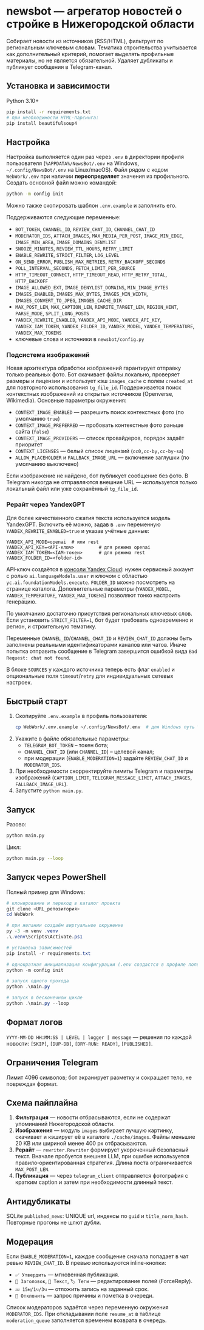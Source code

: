 # newsbot — агрегатор новостей о стройке в Нижегородской области

Собирает новости из источников (RSS/HTML), фильтрует по региональным ключевым словам. Тематика строительства учитывается как дополнительный критерий, помогает выделять профильные материалы, но не является обязательной. Удаляет дубликаты и публикует сообщения в Telegram-канал.

## Установка и зависимости
Python 3.10+
```bash
pip install -r requirements.txt
# при необходимости HTML-парсинга:
pip install beautifulsoup4
```

## Настройка
Настройка выполняется один раз через `.env` в директории профиля пользователя
(`%APPDATA%/NewsBot/.env` на Windows, `~/.config/NewsBot/.env` на Linux/macOS).
Файл рядом с кодом `WebWork/.env` при наличии **переопределяет** значения из
профильного. Создать основной файл можно командой:

```bash
python -m config init
```

Можно также скопировать шаблон `.env.example` и заполнить его.

Поддерживаются следующие переменные:
- `BOT_TOKEN`, `CHANNEL_ID`, `REVIEW_CHAT_ID`, `CHANNEL_CHAT_ID`
- `MODERATOR_IDS`, `ATTACH_IMAGES`, `MAX_MEDIA_PER_POST`, `IMAGE_MIN_EDGE`, `IMAGE_MIN_AREA`, `IMAGE_DOMAINS_DENYLIST`
- `SNOOZE_MINUTES`, `REVIEW_TTL_HOURS`, `RETRY_LIMIT`
- `ENABLE_REWRITE`, `STRICT_FILTER`, `LOG_LEVEL`
- `ON_SEND_ERROR`, `PUBLISH_MAX_RETRIES`, `RETRY_BACKOFF_SECONDS`
- `POLL_INTERVAL_SECONDS`, `FETCH_LIMIT_PER_SOURCE`
- `HTTP_TIMEOUT_CONNECT`, `HTTP_TIMEOUT_READ`, `HTTP_RETRY_TOTAL`, `HTTP_BACKOFF`
- `IMAGE_ALLOWED_EXT`, `IMAGE_DENYLIST_DOMAINS`, `MIN_IMAGE_BYTES`
- `IMAGES_ENABLED`, `IMAGES_MAX_BYTES`, `IMAGES_MIN_WIDTH`, `IMAGES_CONVERT_TO_JPEG`,
  `IMAGES_CACHE_DIR`
- `MAX_POST_LEN`, `MAX_CAPTION_LEN`, `REWRITE_TARGET_LEN`, `REGION_HINT`,
  `PARSE_MODE`, `SPLIT_LONG_POSTS`
- `YANDEX_REWRITE_ENABLED`, `YANDEX_API_MODE`, `YANDEX_API_KEY`,
  `YANDEX_IAM_TOKEN`, `YANDEX_FOLDER_ID`, `YANDEX_MODEL`,
  `YANDEX_TEMPERATURE`, `YANDEX_MAX_TOKENS`
- ключевые слова и источники в `newsbot/config.py`

### Подсистема изображений

Новая архитектура обработки изображений гарантирует отправку только реальных
фото. Бот скачивает файлы локально, проверяет размеры и лицензии и использует
кэш `images_cache` с полем `created_at` для повторного использования `tg_file_id`.
Поддерживается поиск контекстных изображений из открытых источников
(Openverse, Wikimedia). Основные параметры окружения:

- `CONTEXT_IMAGE_ENABLED` — разрешить поиск контекстных фото (по умолчанию `true`)
- `CONTEXT_IMAGE_PREFERRED` — пробовать контекстные фото раньше сайта (`false`)
- `CONTEXT_IMAGE_PROVIDERS` — список провайдеров, порядок задаёт приоритет
- `CONTEXT_LICENSES` — белый список лицензий (`cc0,cc-by,cc-by-sa`)
- `ALLOW_PLACEHOLDER` и `FALLBACK_IMAGE_URL` — включение заглушки (по умолчанию выключено)

Если изображение не найдено, бот публикует сообщение без фото. В Telegram
никогда не отправляются внешние URL — используется только локальный файл или
уже сохранённый `tg_file_id`.

### Рерайт через YandexGPT

Для более качественного сжатия текста используется модель YandexGPT. Включить
её можно, задав в `.env` переменную `YANDEX_REWRITE_ENABLED=true` и указав
учётные данные:

```
YANDEX_API_MODE=openai  # или rest
YANDEX_API_KEY=<API-ключ>         # для режима openai
YANDEX_IAM_TOKEN=<IAM‑токен>      # для режима rest
YANDEX_FOLDER_ID=<folder-id>
```

API‑ключ создаётся в [консоли Yandex Cloud](https://console.cloud.yandex.ru/):
нужен сервисный аккаунт с ролью `ai.languageModels.user` и ключом с областью
`yc.ai.foundationModels.execute`. `FOLDER_ID` можно посмотреть на странице
каталога. Дополнительные параметры (`YANDEX_MODEL`, `YANDEX_TEMPERATURE`,
`YANDEX_MAX_TOKENS`) позволяют тонко настроить генерацию.

По умолчанию достаточно присутствия региональных ключевых слов. Если установить `STRICT_FILTER=1`, бот будет требовать одновременно и регион, и строительную тематику.

Переменные `CHANNEL_ID`/`CHANNEL_CHAT_ID` и `REVIEW_CHAT_ID` должны быть заполнены
реальными идентификаторами каналов или чатов. Иначе попытка отправить сообщение
в Telegram завершится ошибкой вида `Bad Request: chat not found`.

В блоке `SOURCES` у каждого источника теперь есть флаг `enabled` и опциональные
поля `timeout`/`retry` для индивидуальных сетевых настроек.

## Быстрый старт
1. Скопируйте `.env.example` в профиль пользователя:
   ```bash
   cp WebWork/.env.example ~/.config/NewsBot/.env  # для Windows путь %APPDATA%/NewsBot/.env
   ```
2. Укажите в файле обязательные параметры:
   - `TELEGRAM_BOT_TOKEN` – токен бота;
   - `CHANNEL_CHAT_ID` (или `CHANNEL_ID`) – целевой канал;
   - при модерации (`ENABLE_MODERATION=1`) задайте `REVIEW_CHAT_ID` и `MODERATOR_IDS`.
3. При необходимости скорректируйте лимиты Telegram и параметры изображений
   (`CAPTION_LIMIT`, `TELEGRAM_MESSAGE_LIMIT`, `ATTACH_IMAGES`, `FALLBACK_IMAGE_URL`).
4. Запустите `python main.py`.

## Запуск
Разово:
```bash
python main.py
```
Цикл:
```bash
python main.py --loop
```

## Запуск через PowerShell
Полный пример для Windows:

```powershell
# клонирование и переход в каталог проекта
git clone <URL_репозитория>
cd WebWork

# при желании создаём виртуальное окружение
py -3 -m venv .venv
.\.venv\Scripts\Activate.ps1

# установка зависимостей
pip install -r requirements.txt

# однократная инициализация конфигурации (.env создастся в профиле пользователя)
python -m config init

# запуск одного прохода
python .\main.py

# запуск в бесконечном цикле
python .\main.py --loop
```

## Формат логов
`YYYY-MM-DD HH:MM:SS | LEVEL | logger | message` — решения по каждой новости: `[SKIP]`, `[DUP-DB]`, `[DRY-RUN: READY]`, `[PUBLISHED]`.

## Ограничения Telegram
Лимит 4096 символов; бот экранирует разметку и сокращает тело, не повреждая формат.

## Схема пайплайна

1. **Фильтрация** — новости отбрасываются, если не содержат упоминаний
   Нижегородской области.
2. **Изображения** — модуль `images` выбирает лучшую картинку, скачивает и
   кэширует её в каталоге `./cache/images`.  Файлы меньшие 20 KB или шириной
   менее 400 px отбрасываются.
3. **Рерайт** — `rewriter.Rewriter` формирует укороченный безопасный текст.
   Вначале пробуется внешняя LLM, при ошибке используется правило‑ориентированная
   стратегия.  Длина поста ограничивается `MAX_POST_LEN`.
4. **Публикация** — через `telegram_client` отправляется фотография с кратким
   caption и затем при необходимости длинный текст.

## Антидубликаты
SQLite `published_news`: UNIQUE url, индексы по `guid` и `title_norm_hash`. Повторные прогоны не шлют дубли.

## Модерация
Если `ENABLE_MODERATION=1`, каждое сообщение сначала попадает в чат ревью `REVIEW_CHAT_ID`.
В превью используются inline-кнопки:

- `✅ Утвердить` — мгновенная публикация.
- `📝 Заголовок`, `📝 Текст`, `🏷️ Теги` — редактирование полей (ForceReply).
- `💤 15м/1ч/3ч` — отложить запись на заданный срок.
- `🚫 Отклонить` — запрос причины и пометка в очереди.

Список модераторов задаётся через переменную окружения `MODERATOR_IDS`.
При откладывании поле `resume_at` в таблице `moderation_queue` заполняется
временем возврата в очередь.
